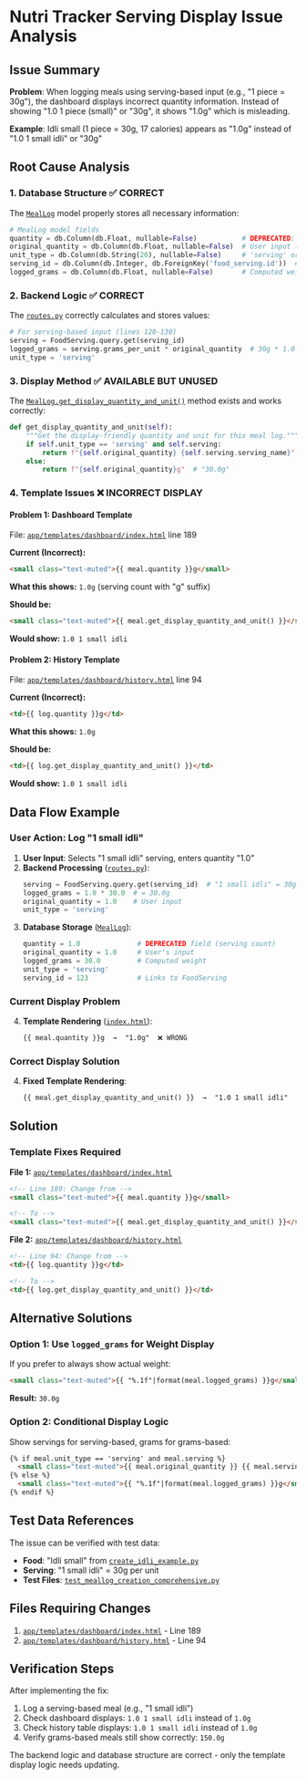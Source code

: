 # Nutri Tracker Serving Display Issue Analysis

## Issue Summary

**Problem**: When logging meals using serving-based input (e.g., "1 piece = 30g"), the dashboard displays incorrect quantity information. Instead of showing "1.0 1 piece (small)" or "30g", it shows "1.0g" which is misleading.

**Example**: Idli small (1 piece = 30g, 17 calories) appears as "1.0g" instead of "1.0 1 small idli" or "30g"

## Root Cause Analysis

### 1. Database Structure ✅ **CORRECT**

The [`MealLog`](app/models.py) model properly stores all necessary information:

```python
# MealLog model fields
quantity = db.Column(db.Float, nullable=False)           # DEPRECATED: serving count 
original_quantity = db.Column(db.Float, nullable=False)  # User input (1.0 pieces)
unit_type = db.Column(db.String(20), nullable=False)     # 'serving' or 'grams'
serving_id = db.Column(db.Integer, db.ForeignKey('food_serving.id'))  # Links to serving
logged_grams = db.Column(db.Float, nullable=False)       # Computed weight (30g)
```

### 2. Backend Logic ✅ **CORRECT**

The [`routes.py`](app/dashboard/routes.py) correctly calculates and stores values:

```python
# For serving-based input (lines 120-130)
serving = FoodServing.query.get(serving_id)
logged_grams = serving.grams_per_unit * original_quantity  # 30g * 1.0 = 30g
unit_type = 'serving'
```

### 3. Display Method ✅ **AVAILABLE BUT UNUSED**

The [`MealLog.get_display_quantity_and_unit()`](app/models.py) method exists and works correctly:

```python
def get_display_quantity_and_unit(self):
    """Get the display-friendly quantity and unit for this meal log."""
    if self.unit_type == 'serving' and self.serving:
        return f"{self.original_quantity} {self.serving.serving_name}"  # "1.0 1 small idli"
    else:
        return f"{self.original_quantity}g"  # "30.0g"
```

### 4. Template Issues ❌ **INCORRECT DISPLAY**

#### Problem 1: Dashboard Template
File: [`app/templates/dashboard/index.html`](app/templates/dashboard/index.html) line 189

**Current (Incorrect):**
```html
<small class="text-muted">{{ meal.quantity }}g</small>
```

**What this shows:** `1.0g` (serving count with "g" suffix)

**Should be:**
```html
<small class="text-muted">{{ meal.get_display_quantity_and_unit() }}</small>
```
**Would show:** `1.0 1 small idli`

#### Problem 2: History Template  
File: [`app/templates/dashboard/history.html`](app/templates/dashboard/history.html) line 94

**Current (Incorrect):**
```html
<td>{{ log.quantity }}g</td>
```

**What this shows:** `1.0g`

**Should be:**
```html
<td>{{ log.get_display_quantity_and_unit() }}</td>
```
**Would show:** `1.0 1 small idli`

## Data Flow Example

### User Action: Log "1 small idli"
1. **User Input**: Selects "1 small idli" serving, enters quantity "1.0"
2. **Backend Processing** ([`routes.py`](app/dashboard/routes.py)):
   ```python
   serving = FoodServing.query.get(serving_id)  # "1 small idli" = 30g
   logged_grams = 1.0 * 30.0  # = 30.0g
   original_quantity = 1.0    # User input
   unit_type = 'serving'
   ```
3. **Database Storage** ([`MealLog`](app/models.py)):
   ```python
   quantity = 1.0              # DEPRECATED field (serving count)
   original_quantity = 1.0     # User's input
   logged_grams = 30.0         # Computed weight
   unit_type = 'serving'
   serving_id = 123            # Links to FoodServing
   ```

### Current Display Problem
4. **Template Rendering** ([`index.html`](app/templates/dashboard/index.html)):
   ```html
   {{ meal.quantity }}g  →  "1.0g"  ❌ WRONG
   ```

### Correct Display Solution
4. **Fixed Template Rendering**:
   ```html
   {{ meal.get_display_quantity_and_unit() }}  →  "1.0 1 small idli"  ✅ CORRECT
   ```

## Solution

### Template Fixes Required

**File 1:** [`app/templates/dashboard/index.html`](app/templates/dashboard/index.html)
```html
<!-- Line 189: Change from -->
<small class="text-muted">{{ meal.quantity }}g</small>

<!-- To -->
<small class="text-muted">{{ meal.get_display_quantity_and_unit() }}</small>
```

**File 2:** [`app/templates/dashboard/history.html`](app/templates/dashboard/history.html)
```html
<!-- Line 94: Change from -->
<td>{{ log.quantity }}g</td>

<!-- To -->
<td>{{ log.get_display_quantity_and_unit() }}</td>
```

## Alternative Solutions

### Option 1: Use `logged_grams` for Weight Display
If you prefer to always show actual weight:
```html
<small class="text-muted">{{ "%.1f"|format(meal.logged_grams) }}g</small>
```
**Result:** `30.0g`

### Option 2: Conditional Display Logic
Show servings for serving-based, grams for grams-based:
```html
{% if meal.unit_type == 'serving' and meal.serving %}
  <small class="text-muted">{{ meal.original_quantity }} {{ meal.serving.serving_name }}</small>
{% else %}
  <small class="text-muted">{{ "%.1f"|format(meal.logged_grams) }}g</small>
{% endif %}
```

## Test Data References

The issue can be verified with test data:
- **Food**: "Idli small" from [`create_idli_example.py`](create_idli_example.py)
- **Serving**: "1 small idli" = 30g per unit
- **Test Files**: [`test_meallog_creation_comprehensive.py`](test_meallog_creation_comprehensive.py)

## Files Requiring Changes

1. [`app/templates/dashboard/index.html`](app/templates/dashboard/index.html) - Line 189
2. [`app/templates/dashboard/history.html`](app/templates/dashboard/history.html) - Line 94

## Verification Steps

After implementing the fix:

1. Log a serving-based meal (e.g., "1 small idli")
2. Check dashboard displays: `1.0 1 small idli` instead of `1.0g`
3. Check history table displays: `1.0 1 small idli` instead of `1.0g`
4. Verify grams-based meals still show correctly: `150.0g`

The backend logic and database structure are correct - only the template display logic needs updating.

